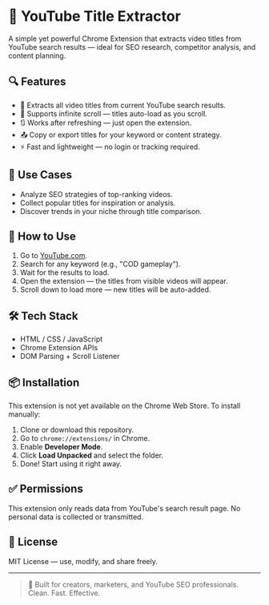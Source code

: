 # 🎯 YouTube Title Extractor

A simple yet powerful Chrome Extension that extracts video titles from YouTube search results — ideal for SEO research, competitor analysis, and content planning.

## 🔍 Features

- 📄 Extracts all video titles from current YouTube search results.
- 🔁 Supports infinite scroll — titles auto-load as you scroll.
- 🔃 Works after refreshing — just open the extension.
- 📤 Copy or export titles for your keyword or content strategy.
- ⚡ Fast and lightweight — no login or tracking required.

## 📌 Use Cases

- Analyze SEO strategies of top-ranking videos.
- Collect popular titles for inspiration or analysis.
- Discover trends in your niche through title comparison.

## 🚀 How to Use

1. Go to [YouTube.com](https://www.youtube.com).
2. Search for any keyword (e.g., "COD gameplay").
3. Wait for the results to load.
4. Open the extension — the titles from visible videos will appear.
5. Scroll down to load more — new titles will be auto-added.

## 🛠️ Tech Stack

- HTML / CSS / JavaScript
- Chrome Extension APIs
- DOM Parsing + Scroll Listener

## 📦 Installation

This extension is not yet available on the Chrome Web Store. To install manually:

1. Clone or download this repository.
2. Go to `chrome://extensions/` in Chrome.
3. Enable **Developer Mode**.
4. Click **Load Unpacked** and select the folder.
5. Done! Start using it right away.

## ✅ Permissions

This extension only reads data from YouTube's search result page. No personal data is collected or transmitted.

## 📄 License

MIT License — use, modify, and share freely.

---

> 🔧 Built for creators, marketers, and YouTube SEO professionals.
> Clean. Fast. Effective.

